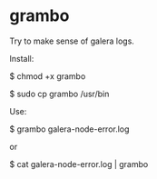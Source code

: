 # grambo
Try to make sense of galera logs.

Install:

$ chmod +x grambo

$ sudo cp grambo /usr/bin

Use:

$ grambo  galera-node-error.log

or

$ cat galera-node-error.log | grambo
